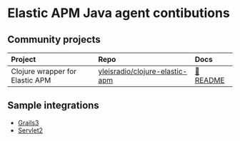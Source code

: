 # Elastic APM Java agent contibutions

## Community projects
| Project                         | Repo                                              | Docs
| :-                              | :-                                                | :-
| Clojure wrapper for Elastic APM | [yleisradio/clojure-elastic-apm][clojure-wrapper] | [📘 README][clojure-wrapper-docs]

[clojure-wrapper]: https://github.com/Yleisradio/clojure-elastic-apm
[clojure-wrapper-docs]: https://github.com/Yleisradio/clojure-elastic-apm#readme

## Sample integrations

- [Grails3](./frameworks/grails3/README.md)
- [Servlet2](./frameworks/servlet2/ApmServletFilter.java)
